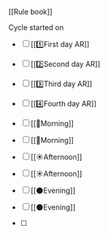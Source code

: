 [[Rule book]]

Cycle started on 
- [ ] [[1️⃣First day AR]]
- [ ] [[2️⃣Second day AR]]
- [ ] [[3️⃣Third day AR]]
- [ ] [[4️⃣Fourth day AR]]

- [ ] [[🌄Morning]]
- [ ] [[🌄Morning]]
- [ ] [[☀️Afternoon]]
- [ ] [[☀️Afternoon]]
- [ ] [[🌑Evening]]
- [ ] [[🌑Evening]]
- [ ] 